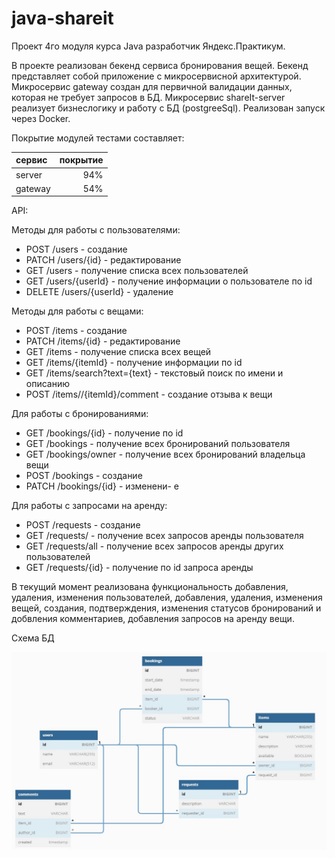 # java-shareit


Проект 4го модуля курса Java разработчик Яндекс.Практикум.

В проекте реализован бекенд сервиса бронирования вещей. Бекенд представляет собой приложение с микросервисной
архитектурой.
Микросервис gateway создан для первичной валидации данных, которая не требует запросов в БД.
Микросервис shareIt-server реализует бизнеслогику и работу с БД (postgreeSql).
Реализован запуск через Docker.

Покрытие модулей тестами составляет:


сервис | покрытие
:------|----------:
 server | 94%
 gateway | 54%


API: 

Методы для работы с пользователями:
- POST /users - создание
- PATCH /users/{id} - редактирование
- GET /users - получение списка всех пользователей
- GET /users/{userId} - получение информации о пользователе по id
- DELETE /users/{userId} - удаление

Методы для работы с вещами:
- POST /items - создание
- PATCH /items/{id} - редактирование
- GET /items - получение списка всех вещей
- GET /items/{itemId} - получение информации по id
- GET /items/search?text={text} - текстовый поиск по имени и описанию
- POST /items//{itemId}/comment - создание отзыва к вещи

Для работы с бронированиями:
- GET /bookings/{id} - получение по id
- GET /bookings - получение всех бронирований пользователя
- GET /bookings/owner - получение всех бронирований владельца вещи
- POST /bookings - создание
- PATCH /bookings/{id} - изменени- е

Для работы с запросами на аренду:
- POST /requests - создание
- GET /requests/ - получение всех запросов аренды пользователя
- GET /requests/all - получение всех запросов аренды других пользователей
- GET /requests/{id} - получение по id запроса аренды

В текущий момент реализована функциональность добавления, удаления, изменения пользователей, добавления, удаления,
изменения вещей, создания, подтверждения, изменения статусов бронирований и добвления комментариев, добавления запросов
на аренду вещи.

Схема БД

![er filmorate](https://github.com/SugarFoxy/java-shareit/blob/add-docker/resources/shareItDB.jpg?raw=true)
